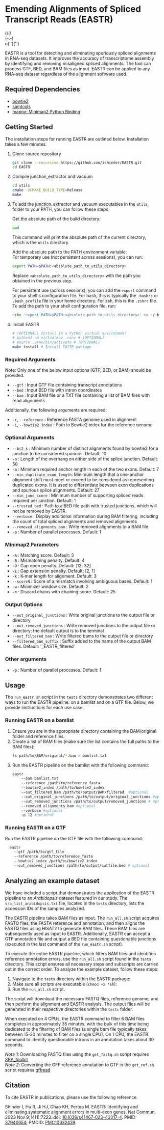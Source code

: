 
# Emending Alignments of Spliced Transcript Reads (EASTR)
\(\\(\\  
\(-.-\)  
o\(''\)(''\)  

EASTR is a tool for detecting and eliminating spuriously spliced alignments in RNA-seq datasets. It improves the accuracy of transcriptome assembly by identifying and removing misaligned spliced alignments. The tool can process GTF, BED, and BAM files as input. EASTR can be applied to any RNA-seq dataset regardless of the alignment software used.


## Required Dependencies
- [bowtie2](https://github.com/BenLangmead/bowtie2)
- [samtools](https://github.com/samtools/samtools)
- [mappy: Minimap2 Python Binding](https://github.com/lh3/minimap2/tree/master/python) 

## Getting Started
The installation steps for running EASTR are outlined below. Installation takes a few minutes. 

1. Clone source repository
	```bash
	git clone --recursive https://github.com/ishinder/EASTR.git
	cd EASTR
	```
2. Compile junction_extractor and vacuum
    ```bash
    cd utils
    cmake -DCMAKE_BUILD_TYPE=Release
    make
    ```

3. To add the junction_extractor and vacuum executables in the `utils` folder to your PATH, you can follow these steps:  

    Get the absolute path of the build directory:
    ```bash 
    pwd
    ```
    This command will print the absolute path of the current directory, which is the `utils` directory.

    Add the absolute path to the PATH environment variable:  
    For temporary use (not persistent across sessions), you can run:

    ```bash
    export PATH=$PATH:<absolute_path_to_utils_directory>
    ```

    Replace `<absolute_path_to_utils_directory>` with the path you obtained in the previous step.
 
    For persistent use (across sessions), you can add the `export` command to your shell's configuration file. For bash, this is typically the `.bashrc` or `.bash_profile` file in your home directory. For zsh, this is the `.zshrc` file. To add the path to your shell configuration file, run:

    ```bash
    echo 'export PATH=$PATH:<absolute_path_to_utils_directory>' >> ~/.bashrc
    ```

4. Install EASTR
	```bash
	# (OPTIONAL) Install in a Python virtual environment
	# python3 -m virtualenv .venv # (OPTIONAL)
	# source .venv/bin/activate # (OPTIONAL)
	make install # Install EASTR package
	```

### Required Arguments

Note: Only one of the below input options (GTF, BED, or BAM) should be provided.  
- `--gtf` : Input GTF file containing transcript annotations
- `--bed` : Input BED file with intron coordinates
- `--bam` : Input BAM file or a TXT file containing a list of BAM files with read alignments

  
Additionally, the following arguments are required:
- `-r`, `--reference` : Reference FASTA genome used in alignment
- `-i`, `--bowtie2_index` : Path to Bowtie2 index for the reference genome

### Optional Arguments

- `--bt2_k` : Minimum number of distinct alignments found by bowtie2 for a junction to be considered spurious. Default: 10
- `-o` : Length of the overhang on either side of the splice junction. Default: 50
- `-a` : Minimum required anchor length in each of the two exons. Default: 7
- `--min_duplicate_exon_length`: Minimum length that a one-anchor alignment shift must meet or exceed to be considered as representing duplicated exons. It is used to differentiate between exon duplications and spurious splice alignments. Default: 27
- `--min_junc_score` : Minimum number of supporting spliced reads required per junction. Default: 1
- `--trusted_bed` : Path to a BED file path with trusted junctions, which will not be removed by EASTR.
- `--verbose` : Display additional information during BAM filtering, including the count of total spliced alignments and removed alignments
- `--removed_alignments_bam` : Write removed alignments to a BAM file
- `-p` : Number of parallel processes. Default: 1

### Minimap2 Parameters

- `-A` : Matching score. Default: 3
- `-B` : Mismatching penalty. Default: 4
- `-O` : Gap open penalty. Default: [12, 32]
- `-E` : Gap extension penalty. Default: [2, 1]
- `-k` : K-mer length for alignment. Default: 3
- `--scoreN` : Score of a mismatch involving ambiguous bases. Default: 1
- `-w` : Minimizer window size. Default: 2
- `-m` : Discard chains with chaining score. Default: 25

### Output Options

- `--out_original_junctions` : Write original junctions to the output file or directory
- `--out_removed_junctions` : Write removed junctions to the output file or directory; the default output is to the terminal
- `--out_filtered_bam` : Write filtered bams to the output file or directory
- `--filtered_bam_suffix` : Suffix added to the name of the output BAM files. Default: '_EASTR_filtered'

### Other arguments
- `-p` : Number of parallel processes. Default: 1

## Usage

The `run_eastr.sh` script in the `tests` directory demonstrates two different ways to run the EASTR pipeline: on a bamlist and on a GTF file. Below, we provide instructions for each use case.

### Running EASTR on a bamlist
1. Ensure you are in the appropriate directory containing the BAM/original folder and reference files.
2. Create a list of BAM files (make sure the list contains the full paths to the BAM files):
    ```bash
    ls path/to/BAM/original/*.bam > bamlist.txt
    ```
3. Run the EASTR pipeline on the bamlist with the following command:
    ```bash
    eastr 
        --bam bamlist.txt 
        --reference /path/to/reference_fasta 
        --bowtie2_index /path/to/bowtie2_index 
        --out_filtered_bam /path/to/output/BAM/filtered  #optional
        --out_original_junctions /path/to/output/original_junctions #optional
        --out_removed_junctions /path/to/output/removed_junctions # optional 
        --removed_alignments_bam #optional
        --verbose #optional
        -p 12 #optional
    ```
### Running EASTR on a GTF
  Run the EASTR pipeline on the GTF file with the following command:  
  ```bash
    eastr 
      --gtf /path/to/gtf_file 
      --reference /path/to/reference_fasta 
      --bowtie2_index /path/to/bowtie2_index 
      --out_removed_junctions /path/to/output/outfile.bed # optional 
  ```


## Analyzing an example dataset
We have included a script that demonstrates the application of the EASTR pipeline to an *Arabidopsis* dataset featured in our study. The `sra_list_arabidopsis.txt` file, located in the `tests` directory, lists the accession IDs of the samples analyzed.

The EASTR pipeline takes BAM files as input. The `run_all.sh` script acquires FASTQ files, the FASTA reference and annotation, and then aligns the FASTQ files using HISAT2 to generate BAM files. These BAM files are subsequently used as input to EASTR. Additionally, EASTR can accept a GTF annotation file and output a BED file containing questionable junctions (executed in the last command of the `run_eastr.sh` script).

To execute the entire EASTR pipeline, which filters BAM files and identifies reference annotation errors, use the `run_all.sh` script found in the `tests` directory. This script ensures all necessary steps and subscripts are carried out in the correct order. To analyze the example dataset, follow these steps:

1. Navigate to the `tests` directory within the EASTR package:
2. Make sure all scripts are executable (`chmod +x *sh`):
3. Run the `run_all.sh` script.

The script will download the necessary FASTQ files, reference genome, and then perform the alignment and EASTR analysis. The output files will be generated in their respective directories within the `tests` folder.

When executed on 4 CPUs, the EASTR command to filter 6 BAM files completes in approximately 35 minutes, with the bulk of this time being dedicated to the filtering of BAM files \(a single bam file typically takes between 15-20 minutes to filter on a single CPU). On 1 CPU, the EASTR command to identify questionable introns in an annotation takes about 30 seconds.

*Note 1*: Downloading FASTQ files using the `get_fastq.sh` script requires [SRA_toolkit](https://github.com/ncbi/sra-tools)  
*Note 2*: Converting the GFF reference annotation to GTF in the `get_ref.sh` script requires [gffread](https://github.com/gpertea/gffread)


## Citation
To cite EASTR in publications, please use the following reference:

Shinder I, Hu R, Ji HJ, Chao KH, Pertea M. EASTR: Identifying and eliminating systematic alignment errors in multi-exon genes. Nat Commun. 2023 Nov 9;14(1):7223. doi: [10.1038/s41467-023-43017-4](https://doi.org/10.1038/s41467-023-43017-4). PMID: [37940654](https://pubmed.ncbi.nlm.nih.gov/37940654/); PMCID: [PMC10632439](https://www.ncbi.nlm.nih.gov/pmc/articles/PMC10632439/).


